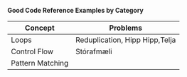 **Good Code Reference Examples by Category**

| Concept  | Problems |
| ------------- | ------------- |
| Loops  | Reduplication, Hipp Hipp,Telja|
| Control Flow  | Stórafmæli|
| Pattern Matching | |


